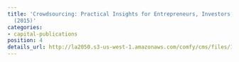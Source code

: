 ```yaml
---
title: 'Crowdsourcing: Practical Insights for Entrepreneurs, Investors, and Philanthropists
  (2015)'
categories:
- capital-publications
position: 4
details_url: http://la2050.s3-us-west-1.amazonaws.com/comfy/cms/files/106/files/original/TaraRothToolsforCrowdsourcing.pdf
---
```


